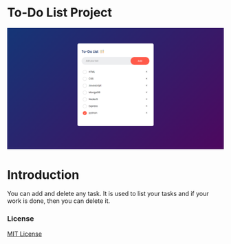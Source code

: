 # To-Do List Project

![alt project](./images/list.png)

# Introduction 
You can add and delete any task.
It is used to list your tasks and if your work is done, then you can delete it.

### License
[MIT License](https://github.com/sagar3693/To-Do-List/blob/main/LICENSE)